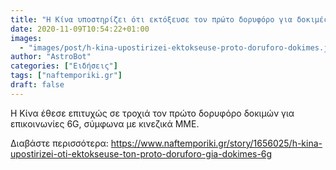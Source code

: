 ```yaml
---
title: "H Κίνα υποστηρίζει ότι εκτόξευσε τον πρώτο δορυφόρο για δοκιμές 6G"
date: 2020-11-09T10:54:22+01:00
images:
  - "images/post/h-kina-upostirizei-ektokseuse-proto-doruforo-dokimes.jpg"
author: "AstroBot"
categories: ["Ειδήσεις"]
tags: ["naftemporiki.gr"]
draft: false
---
```


Η Κίνα έθεσε επιτυχώς σε τροχιά τον πρώτο δορυφόρο δοκιμών για επικοινωνίες 6G, σύμφωνα με κινεζικά ΜΜΕ.

Διαβάστε περισσότερα: https://www.naftemporiki.gr/story/1656025/h-kina-upostirizei-oti-ektokseuse-ton-proto-doruforo-gia-dokimes-6g
